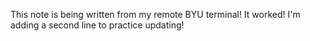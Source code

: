 This note is being written from my remote BYU terminal!
It worked! I'm adding a second line to practice updating!
